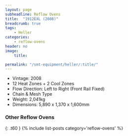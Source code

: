 ```yaml
---
layout: page
subheadline: Reflow Ovens
title:  "1912EXL (2008)"
breadcrumb: true
tags:
    - Heller
categories:
    - reflow-ovens
header: no
image:
    title:

permalink: "/smt-equipment/heller/:title/"
---
```


- Vintage: 2008
- 12 Heat Zones + 2 Cool Zones
- Flow Direction: Left to Right (Front Rail Fixed)
- Chain & Mesh Type
- Weight: 2,041kg
- Dimensions: 5,890 x 1,370 x 1,600mm

### Other Reflow Ovens ###
{: .t60 }
{% include list-posts category='reflow-ovens' %}

